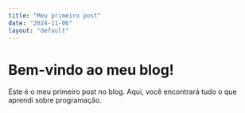 ```yaml
---
title: "Meu primeiro post"
date: "2024-11-06"
layout: "default"
---
```


# Bem-vindo ao meu blog!

Este é o meu primeiro post no blog. Aqui, você encontrará tudo o que aprendi sobre programação.
